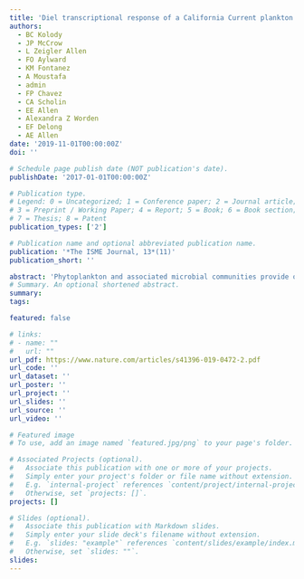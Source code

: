 ```yaml
---
title: 'Diel transcriptional response of a California Current plankton microbiome to light, low iron, and enduring viral infection'
authors:
  - BC Kolody
  - JP McCrow
  - L Zeigler Allen
  - FO Aylward
  - KM Fontanez
  - A Moustafa
  - admin
  - FP Chavez
  - CA Scholin
  - EE Allen
  - Alexandra Z Worden
  - EF Delong
  - AE Allen
date: '2019-11-01T00:00:00Z'
doi: ''

# Schedule page publish date (NOT publication's date).
publishDate: '2017-01-01T00:00:00Z'

# Publication type.
# Legend: 0 = Uncategorized; 1 = Conference paper; 2 = Journal article;
# 3 = Preprint / Working Paper; 4 = Report; 5 = Book; 6 = Book section;
# 7 = Thesis; 8 = Patent
publication_types: ['2']

# Publication name and optional abbreviated publication name.
publication: '*The ISME Journal, 13*(11)'
publication_short: ''

abstract: 'Phytoplankton and associated microbial communities provide organic carbon to oceanic food webs and drive ecosystem dynamics. However, capturing those dynamics is challenging. Here, an in situ, semi-Lagrangian, robotic sampler profiled pelagic microbes at 4 h intervals over ~2.6 days in North Pacific high-nutrient, low-chlorophyll waters. We report on the community structure and transcriptional dynamics of microbes in an operationally large size class (>5 μm) predominantly populated by dinoflagellates, ciliates, haptophytes, pelagophytes, diatoms, cyanobacteria (chiefly Synechococcus), prasinophytes (chiefly Ostreococcus), fungi, archaea, and proteobacteria. Apart from fungi and archaea, all groups exhibited 24-h periodicity in some transcripts, but larger portions of the transcriptome oscillated in phototrophs. Periodic photosynthesis-related transcripts exhibited a temporal cascade across the morning hours, conserved across diverse phototrophic lineages. Pronounced silica:nitrate drawdown, a high flavodoxin to ferredoxin transcript ratio, and elevated expression of other Fe-stress markers indicated Fe-limitation. Fe-stress markers peaked during a photoperiodically adaptive time window that could modulate phytoplankton response to seasonal Fe-limitation. Remarkably, we observed viruses that infect the majority of abundant taxa, often with total transcriptional activity synchronized with putative hosts. Taken together, these data reveal a microbial plankton community that is shaped by recycled production and tightly controlled by Fe-limitation and viral activity.'
# Summary. An optional shortened abstract.
summary:
tags:

featured: false

# links:
# - name: ""
#   url: ""
url_pdf: https://www.nature.com/articles/s41396-019-0472-2.pdf
url_code: ''
url_dataset: ''
url_poster: ''
url_project: ''
url_slides: ''
url_source: ''
url_video: ''

# Featured image
# To use, add an image named `featured.jpg/png` to your page's folder.

# Associated Projects (optional).
#   Associate this publication with one or more of your projects.
#   Simply enter your project's folder or file name without extension.
#   E.g. `internal-project` references `content/project/internal-project/index.md`.
#   Otherwise, set `projects: []`.
projects: []

# Slides (optional).
#   Associate this publication with Markdown slides.
#   Simply enter your slide deck's filename without extension.
#   E.g. `slides: "example"` references `content/slides/example/index.md`.
#   Otherwise, set `slides: ""`.
slides:
---
```



